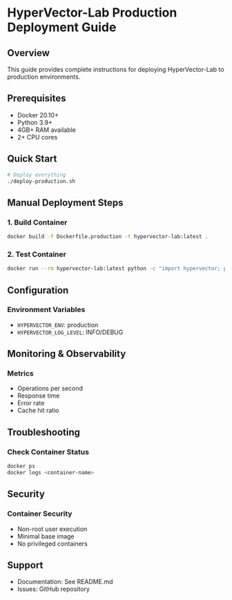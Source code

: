 # HyperVector-Lab Production Deployment Guide

## Overview
This guide provides complete instructions for deploying HyperVector-Lab to production environments.

## Prerequisites
- Docker 20.10+
- Python 3.9+
- 4GB+ RAM available
- 2+ CPU cores

## Quick Start
```bash
# Deploy everything
./deploy-production.sh
```

## Manual Deployment Steps

### 1. Build Container
```bash
docker build -f Dockerfile.production -t hypervector-lab:latest .
```

### 2. Test Container
```bash
docker run --rm hypervector-lab:latest python -c "import hypervector; print('OK')"
```

## Configuration

### Environment Variables
- `HYPERVECTOR_ENV`: production
- `HYPERVECTOR_LOG_LEVEL`: INFO/DEBUG

## Monitoring & Observability

### Metrics
- Operations per second
- Response time
- Error rate
- Cache hit ratio

## Troubleshooting

### Check Container Status
```bash
docker ps
docker logs <container-name>
```

## Security

### Container Security
- Non-root user execution
- Minimal base image
- No privileged containers

## Support
- Documentation: See README.md
- Issues: GitHub repository
